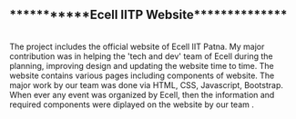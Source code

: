 <h2>***********Ecell IITP Website**************</h2>
<br>
The project includes the official website of Ecell IIT Patna. My major contribution was in helping the 'tech and dev' team of Ecell during the planning, improving design and updating the website time to time. The website contains various pages including components of website. The major work by our team was done via HTML, CSS, Javascript, Bootstrap.
<br>
When ever any event was organized by Ecell, then the information and required components were diplayed on the website by our team .
 
